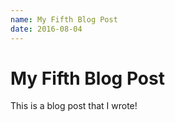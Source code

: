 ```yaml
---
name: My Fifth Blog Post
date: 2016-08-04
---
```


# My Fifth Blog Post

This is a blog post that I wrote!
